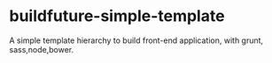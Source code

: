 # buildfuture-simple-template
A simple template hierarchy to build front-end application, with grunt, sass,node,bower.
